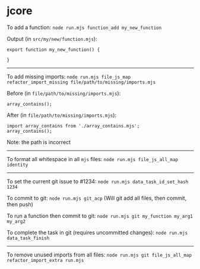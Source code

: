 # jcore

To add a function: `node run.mjs function_add my_new_function`

Output (in `src/my/new/function.mjs`):
```
export function my_new_function() {
    
}
```

---

To add missing imports: `node run.mjs file_js_map refactor_import_missing file/path/to/missing/imports.mjs`

Before (in `file/path/to/missing/imports.mjs`):
```
array_contains();
```

After (in `file/path/to/missing/imports.mjs`):
```
import array_contains from './array_contains.mjs';
array_contains();
```
Note: the path is incorrect

---

To format all whitespace in all `mjs` files: `node run.mjs file_js_all_map identity`

---

To set the current git issue to #1234: `node run.mjs data_task_id_set_hash 1234`

To commit to git: `node run.mjs git_acp` (Will git add all files, then commit, then push)

To run a function then commit to git: `node run.mjs git my_function my_arg1 my_arg2`

To complete the task in git (requires uncommitted changes): `node run.mjs data_task_finish`

---

To remove unused imports from all files: `node run.mjs git file_js_all_map refactor_import_extra run.mjs`

